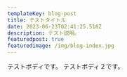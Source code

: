 ```yaml
---
templateKey: blog-post
title: テストタイトル
date: 2023-06-23T02:41:25.518Z
description: テスト説明。
featuredpost: true
featuredimage: /img/blog-index.jpg
---
```

テストボディです。
テストボディ２です。